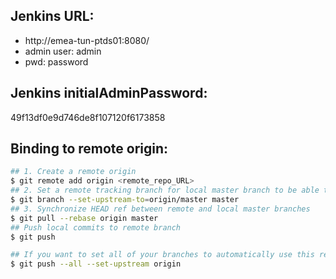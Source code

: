 ## Jenkins URL:
- http://emea-tun-ptds01:8080/
- admin user: admin
- pwd: password

## Jenkins initialAdminPassword:
49f13df0e9d746de8f107120f6173858

## Binding to remote origin:

   ```sh
   ## 1. Create a remote origin
   $ git remote add origin <remote_repo_URL>
   ## 2. Set a remote tracking branch for local master branch to be able to push the changes to remote repo
   $ git branch --set-upstream-to=origin/master master
   ## 3. Synchronize HEAD ref between remote and local master branches
   $ git pull --rebase origin master
   ## Push local commits to remote branch
   $ git push
  ```


  ```sh
  ## If you want to set all of your branches to automatically use this remote repository when you use git pull, add --set-upstream to the push:
  $ git push --all --set-upstream origin
  ```